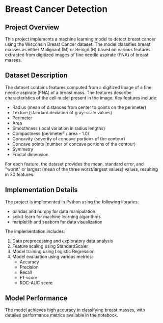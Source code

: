# Breast Cancer Detection

## Project Overview
This project implements a machine learning model to detect breast cancer using the Wisconsin Breast Cancer dataset. The model classifies breast masses as either Malignant (M) or Benign (B) based on various features extracted from digitized images of fine needle aspirate (FNA) of breast masses.

## Dataset Description
The dataset contains features computed from a digitized image of a fine needle aspirate (FNA) of a breast mass. The features describe characteristics of the cell nuclei present in the image. Key features include:

- Radius (mean of distances from center to points on the perimeter)
- Texture (standard deviation of gray-scale values)
- Perimeter
- Area
- Smoothness (local variation in radius lengths)
- Compactness (perimeter² / area - 1.0)
- Concavity (severity of concave portions of the contour)
- Concave points (number of concave portions of the contour)
- Symmetry
- Fractal dimension

For each feature, the dataset provides the mean, standard error, and "worst" or largest (mean of the three worst/largest values) values, resulting in 30 features.

## Implementation Details
The project is implemented in Python using the following libraries:
- pandas and numpy for data manipulation
- scikit-learn for machine learning algorithms
- matplotlib and seaborn for data visualization

The implementation includes:
1. Data preprocessing and exploratory data analysis
2. Feature scaling using StandardScaler
3. Model training using Logistic Regression
4. Model evaluation using various metrics:
   - Accuracy
   - Precision
   - Recall
   - F1-score
   - ROC-AUC score


## Model Performance
The model achieves high accuracy in classifying breast masses, with detailed performance metrics available in the notebook.
